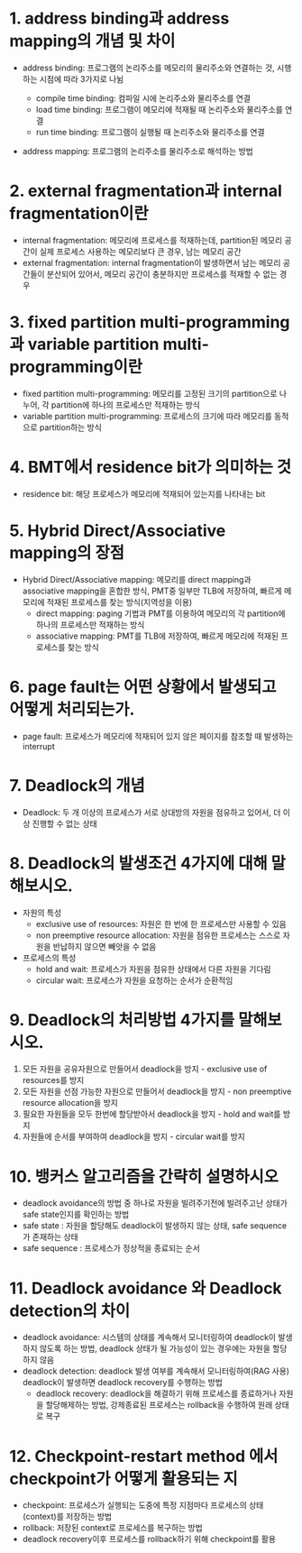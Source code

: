 # 1. address binding과 address mapping의 개념 및 차이

- address binding: 프로그램의 논리주소를 메모리의 물리주소와 연결하는 것, 시행하는 시점에 따라 3가지로 나뉨

  - compile time binding: 컴파일 시에 논리주소와 물리주소를 연결
  - load time binding: 프로그램이 메모리에 적재될 때 논리주소와 물리주소를 연결
  - run time binding: 프로그램이 실행될 때 논리주소와 물리주소를 연결

- address mapping: 프로그램의 논리주소를 물리주소로 해석하는 방법

# 2. external fragmentation과 internal fragmentation이란

- internal fragmentation: 메모리에 프로세스를 적재하는데, partition된 메모리 공간이 실제 프로세스 사용하는 메모리보다 큰 경우, 남는 메모리 공간
- external fragmentation: internal fragmentation이 발생하면서 남는 메모리 공간들이 분산되어 있어서, 메모리 공간이 충분하지만 프로세스를 적재할 수 없는 경우

# 3. fixed partition multi-programming과 variable partition multi-programming이란

- fixed partition multi-programming: 메모리를 고정된 크기의 partition으로 나누어, 각 partition에 하나의 프로세스만 적재하는 방식
- variable partition multi-programming: 프로세스의 크기에 따라 메모리를 동적으로 partition하는 방식

# 4. BMT에서 residence bit가 의미하는 것

- residence bit: 해당 프로세스가 메모리에 적재되어 있는지를 나타내는 bit

# 5. Hybrid Direct/Associative mapping의 장점

- Hybrid Direct/Associative mapping: 메모리를 direct mapping과 associative mapping을 혼합한 방식, PMT중 일부만 TLB에 저장하여, 빠르게 메모리에 적재된 프로세스를 찾는 방식(지역성을 이용)
  - direct mapping: paging 기법과 PMT를 이용하여 메모리의 각 partition에 하나의 프로세스만 적재하는 방식
  - associative mapping: PMT를 TLB에 저장하여, 빠르게 메모리에 적재된 프로세스를 찾는 방식

# 6. page fault는 어떤 상황에서 발생되고 어떻게 처리되는가.

- page fault: 프로세스가 메모리에 적재되어 있지 않은 페이지를 참조할 때 발생하는 interrupt

# 7. Deadlock의 개념

- Deadlock: 두 개 이상의 프로세스가 서로 상대방의 자원을 점유하고 있어서, 더 이상 진행할 수 없는 상태

# 8. Deadlock의 발생조건 4가지에 대해 말해보시오.

- 자원의 특성
  - exclusive use of resources: 자원은 한 번에 한 프로세스만 사용할 수 있음
  - non preemptive resource allocation: 자원을 점유한 프로세스는 스스로 자원을 반납하지 않으면 빼앗을 수 없음
- 프로세스의 특성
  - hold and wait: 프로세스가 자원을 점유한 상태에서 다른 자원을 기다림
  - circular wait: 프로세스가 자원을 요청하는 순서가 순환적임

# 9. Deadlock의 처리방법 4가지를 말해보시오.

1. 모든 자원을 공유자원으로 만들어서 deadlock을 방지 - exclusive use of resources를 방지
2. 모든 자원을 선점 가능한 자원으로 만들어서 deadlock을 방지 - non preemptive resource allocation을 방지
3. 필요한 자원들을 모두 한번에 할당받아서 deadlock을 방지 - hold and wait를 방지
4. 자원들에 순서를 부여하여 deadlock을 방지 - circular wait를 방지

# 10. 뱅커스 알고리즘을 간략히 설명하시오

- deadlock avoidance의 방법 중 하나로 자원을 빌려주기전에 빌려주고난 상태가 safe state인지를 확인하는 방법
- safe state : 자원을 할당해도 deadlock이 발생하지 않는 상태, safe sequence가 존재하는 상태
- safe sequence : 프로세스가 정상적을 종료되는 순서

# 11. Deadlock avoidance 와 Deadlock detection의 차이

- deadlock avoidance: 시스템의 상태를 계속해서 모니터링하여 deadlock이 발생하지 않도록 하는 방법, deadlock 상태가 될 가능성이 있는 경우에는 자원을 할당하지 않음
- deadlock detection: deadlock 발생 여부를 계속해서 모니터링하여(RAG 사용) deadlock이 발생하면 deadlock recovery를 수행하는 방법
  - deadlock recovery: deadlock을 해결하기 위해 프로세스를 종료하거나 자원을 할당해제하는 방법, 강제종료된 프로세스는 rollback을 수행하여 원래 상태로 복구

# 12. Checkpoint-restart method 에서 checkpoint가 어떻게 활용되는 지

- checkpoint: 프로세스가 실행되는 도중에 특정 지점마다 프로세스의 상태(context)를 저장하는 방법
- rollback: 저장된 context로 프로세스를 복구하는 방법
- deadlock recovery이후 프로세스를 rollback하기 위해 checkpoint를 활용
